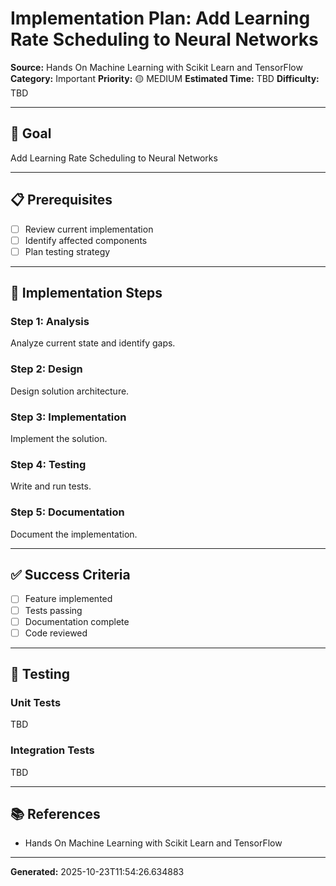 # Implementation Plan: Add Learning Rate Scheduling to Neural Networks

**Source:** Hands On Machine Learning with Scikit Learn and TensorFlow
**Category:** Important
**Priority:** 🟡 MEDIUM
**Estimated Time:** TBD
**Difficulty:** TBD

---

## 🎯 Goal

Add Learning Rate Scheduling to Neural Networks

---

## 📋 Prerequisites

- [ ] Review current implementation
- [ ] Identify affected components
- [ ] Plan testing strategy

---

## 🔧 Implementation Steps

### Step 1: Analysis

Analyze current state and identify gaps.

### Step 2: Design

Design solution architecture.

### Step 3: Implementation

Implement the solution.

### Step 4: Testing

Write and run tests.

### Step 5: Documentation

Document the implementation.

---

## ✅ Success Criteria

- [ ] Feature implemented
- [ ] Tests passing
- [ ] Documentation complete
- [ ] Code reviewed

---

## 🧪 Testing

### Unit Tests

TBD

### Integration Tests

TBD

---

## 📚 References

- Hands On Machine Learning with Scikit Learn and TensorFlow

---

**Generated:** 2025-10-23T11:54:26.634883
